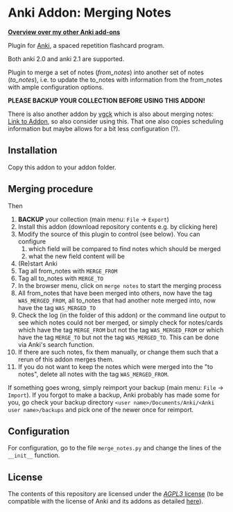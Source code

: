 # Anki Addon: Merging Notes 

**[Overview over my other Anki add-ons](http://www.lieret.net/opensource/#anki)**

Plugin for [Anki](https://apps.ankiweb.net/), a spaced repetition
flashcard program.

Both anki 2.0 and anki 2.1 are supported.

Plugin to merge a set of notes (*from_notes*) into another set of notes
(*to_notes*), i.e. to update the to_notes with information from the
from_notes with ample configuration options.

**PLEASE BACKUP YOUR COLLECTION BEFORE USING THIS ADDON!**

There is also another addon by [vgck](https://github.com/vgck) which is
also about merging notes: [Link to Addon](https://github.com/vgck/merge-notes),
so also consider using this.
That one also copies scheduling information but maybe allows for a
bit less configuration (?).

## Installation

Copy this addon to your addon folder. 

## Merging procedure

Then

1. **BACKUP** your collection (main menu: ```File``` → ```Export```)
2. Install this addon (download repository contents e.g. by clicking here)
3. Modify the source of this plugin to control (see below). You can configure
    1. which field will be compared to find notes which should be merged
    2. what the new field content will be
4. (Re)start Anki
5. Tag all from_notes with ```MERGE_FROM```
6. Tag all to_notes with ```MERGE_TO``` 
7. In the browser menu, click on ```merge notes``` to start the merging process
8. All from_notes that have been merged into others, now have the tag
   ```WAS_MERGED_FROM```, all to_notes that had another note merged into,
   now have the tag ```WAS_MERGED_TO```
9. Check the log (in the folder of this addon) or the command line
   output to see which notes could not ber merged, or simply check for
   notes/cards which have the tag ```MERGE_FROM``` but not the tag
   ```WAS_MERGED_FROM``` or which have the tag ```MERGE_TO``` but not
   the tag ```WAS_MERGED_TO```. This can be done via Anki's search
   function.
10. If there are such notes, fix them manually, or change them such
   that a rerun of this addon merges them.
11. If you do not want to keep the notes which were merged into the
   "to notes", delete all notes with the tag ```WAS_MERGED_FROM```.

If something goes wrong, simply reimport your backup
(main menu: ```File``` → ```Import```). If you forgot to make a
backup, Anki probably has made some for you, go check your
backup directory
```<user name>/Documents/Anki/<Anki user name>/backups```
and pick one of the newer once for reimport.

## Configuration

For configuration, go to the file ```merge_notes.py```
and change the lines of the ```__init__``` function.

## License

The contents of this repository are licensed under the
[*AGPL3* license](https://choosealicense.com/licenses/agpl-3.0/)
(to be compatible with the license of Anki and its addons as
detailed [here](https://ankiweb.net/account/terms)).
